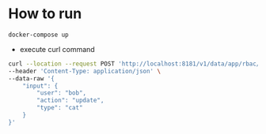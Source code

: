 # How to run
```
docker-compose up
```

* execute curl command
```bash
curl --location --request POST 'http://localhost:8181/v1/data/app/rbac/allow' \
--header 'Content-Type: application/json' \
--data-raw '{
    "input": {
        "user": "bob",
        "action": "update",
        "type": "cat"
    }
}'
```